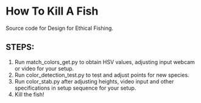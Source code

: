 # How To Kill A Fish
 
Source code for Design for Ethical Fishing.

## STEPS:

1. Run match_colors_get.py to obtain HSV values, adjusting input webcam or video for your setup.
2. Run color_detection_test.py to test and adjust points for new species. 
3. Run color_stab.py after adjusting heights, video input and other specifications in setup sequence for your setup.
4. Kill the fish!
